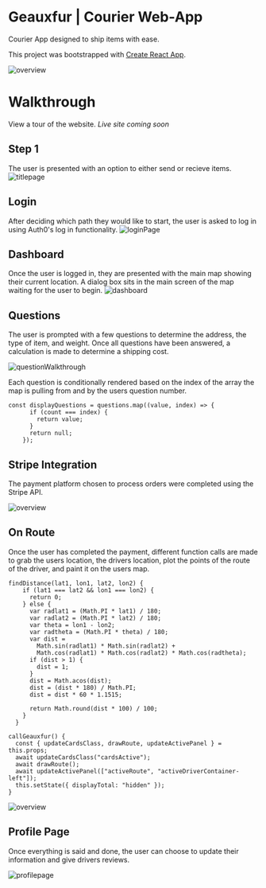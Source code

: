 # Geauxfur | Courier Web-App
Courier App designed to ship items with ease.

This project was bootstrapped with [Create React App](https://github.com/facebook/create-react-app).

![overview](https://media.giphy.com/media/fV8VzjDkrdrHcQFhrG/giphy.gif)

# Walkthrough
View a tour of the website. *Live site coming soon*

## Step 1
The user is presented with an option to either send or recieve items.
![titlepage](https://s3.amazonaws.com/personal-uploader/LandingPage.png)

## Login
After deciding which path they would like to start, the user is asked to log in using Auth0's log in functionality.
![loginPage](https://s3.amazonaws.com/personal-uploader/LoginPage.png)

## Dashboard
Once the user is logged in, they are presented with the main map showing their current location. 
A dialog box sits in the main screen of the map waiting for the user to begin.
![dashboard](https://s3.amazonaws.com/personal-uploader/DashboardMap.png)

## Questions
The user is prompted with a few questions to determine the address, the type of item, and weight. Once all questions have been answered, a calculation is made to determine a shipping cost.

![questionWalkthrough](https://media.giphy.com/media/LNl5t0S1ADImVPyoy1/giphy.gif)

Each question is conditionally rendered based on the index of the array the map is pulling from and by the users question number.
```
const displayQuestions = questions.map((value, index) => {
      if (count === index) {
        return value;
      }
      return null;
    });
 ```
 
 ## Stripe Integration
 The payment platform chosen to process orders were completed using the Stripe API.
 
![overview](https://media.giphy.com/media/jn2364VCqNN85BTDWR/giphy.gif)

## On Route
Once the user has completed the payment, different function calls are made to grab the users location, the drivers location, plot the points of the route of the driver, and paint it on the users map.
```
findDistance(lat1, lon1, lat2, lon2) {
    if (lat1 === lat2 && lon1 === lon2) {
      return 0;
    } else {
      var radlat1 = (Math.PI * lat1) / 180;
      var radlat2 = (Math.PI * lat2) / 180;
      var theta = lon1 - lon2;
      var radtheta = (Math.PI * theta) / 180;
      var dist =
        Math.sin(radlat1) * Math.sin(radlat2) +
        Math.cos(radlat1) * Math.cos(radlat2) * Math.cos(radtheta);
      if (dist > 1) {
        dist = 1;
      }
      dist = Math.acos(dist);
      dist = (dist * 180) / Math.PI;
      dist = dist * 60 * 1.1515;

      return Math.round(dist * 100) / 100;
    }
  }
  ```
  
  ```
  callGeauxfur() {
    const { updateCardsClass, drawRoute, updateActivePanel } = this.props;
    await updateCardsClass("cardsActive");
    await drawRoute();
    await updateActivePanel(["activeRoute", "activeDriverContainer-left"]);
    this.setState({ displayTotal: "hidden" });
  }
  ```
![overview](https://media.giphy.com/media/fV8VzjDkrdrHcQFhrG/giphy.gif)

## Profile Page
Once everything is said and done, the user can choose to update their information and give drivers reviews.

![profilepage](https://s3.amazonaws.com/personal-uploader/ProfilePage.png)
